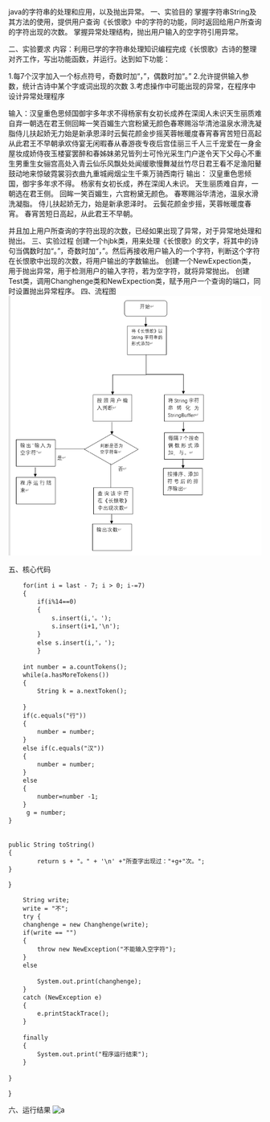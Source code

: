 java的字符串的处理和应用，以及抛出异常。 
一、实验目的 掌握字符串String及其方法的使用，提供用户查询《长恨歌》中的字符的功能，同时返回给用户所查询的字符出现的次数。 掌握异常处理结构，抛出用户输入的空字符引用异常。

二、实验要求 
内容：利用已学的字符串处理知识编程完成《长恨歌》古诗的整理对齐工作，写出功能函数，并运行。达到如下功能：

1.每7个汉字加入一个标点符号，奇数时加“，”，偶数时加“。” 
2.允许提供输入参数，统计古诗中某个字或词出现的次数
3.考虑操作中可能出现的异常，在程序中设计异常处理程序

输入：汉皇重色思倾国御宇多年求不得杨家有女初长成养在深闺人未识天生丽质难自弃一朝选在君王侧回眸一笑百媚生六宫粉黛无颜色春寒赐浴华清池温泉水滑洗凝脂侍儿扶起娇无力始是新承恩泽时云鬓花颜金步摇芙蓉帐暖度春宵春宵苦短日高起从此君王不早朝承欢侍宴无闲暇春从春游夜专夜后宫佳丽三千人三千宠爱在一身金屋妆成娇侍夜玉楼宴罢醉和春姊妹弟兄皆列士可怜光采生门户遂令天下父母心不重生男重生女骊宫高处入青云仙乐风飘处处闻缓歌慢舞凝丝竹尽日君王看不足渔阳鼙鼓动地来惊破霓裳羽衣曲九重城阙烟尘生千乘万骑西南行 输出： 汉皇重色思倾国，御宇多年求不得。 杨家有女初长成，养在深闺人未识。 天生丽质难自弃，一朝选在君王侧。 回眸一笑百媚生，六宫粉黛无颜色。 春寒赐浴华清池，温泉水滑洗凝脂。 侍儿扶起娇无力，始是新承恩泽时。 云鬓花颜金步摇，芙蓉帐暖度春宵。 春宵苦短日高起，从此君王不早朝。 

并且加上用户所查询的字符出现的次数，已经如果出现了异常，对于异常地处理和抛出。
三、实验过程 
创建一个hjbk类，用来处理《长恨歌》的文字，将其中的诗句当偶数时加“。”，奇数时加“，”。然后再接收用户输入的一个字符，判断这个字符在长恨歌中出现的次数，将用户输出的字数输出。 创建一个NewExpection类，用于抛出异常，用于检测用户的输入字符，若为空字符，就将异常抛出。 创建Test类，调用Changhenge类和NewExpection类，赋予用户一个查询的端口，同时设置抛出异常程序。
四、流程图
![a](屏幕截图(117).png)


五、核心代码


		for(int i = last - 7; i > 0; i-=7)    
		{
			if(i%14==0)
			{
				s.insert(i,'。');
				s.insert(i+1,'\n');
			}
			else s.insert(i,'，');
			}
      
		int number = a.countTokens();
		while(a.hasMoreTokens()) 
		{
			String k = a.nextToken();
      
		}
		if(c.equals("行"))
		{
			number = number;
		}
		else if(c.equals("汉")) 
		{
			number = number;
		}
		else 
		{
			number=number -1;
		}
		 g = number;
	}
		
		
	public String toString() 
	{
			return s + "。" + '\n' +"所查字出现过："+g+"次。";
	}
}

		String write;
		write = "不";
		try {
		changhenge = new Changhenge(write);
		if(write == "") 
		{
			throw new NewException("不能输入空字符");
		}
		else 
		
			System.out.print(changhenge);
		}
		catch (NewException e) 
		{
			e.printStackTrace();
		}

		finally 
		{
			System.out.print("程序运行结束");
		}

	}

}

六、运行结果
![a](屏幕截图(118).png)
 
